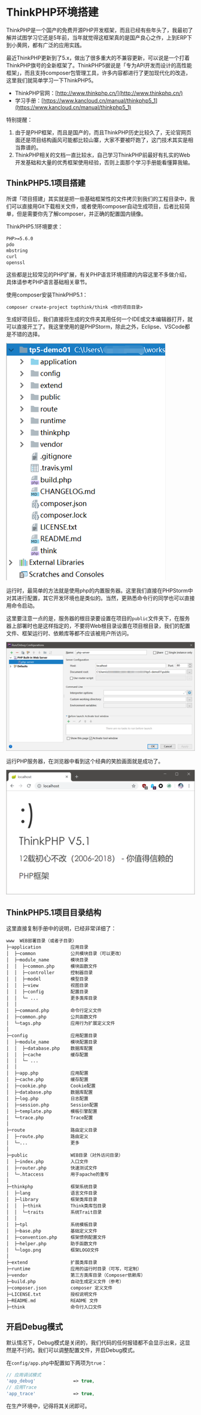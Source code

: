 # ThinkPHP环境搭建

ThinkPHP是一个国产的免费开源PHP开发框架，而且已经有些年头了，我最初了解并试图学习它还是5年前，当年就觉得这框架真的是国产良心之作，上到ERP下到小黄网，都有广泛的应用实践。

最近ThinkPHP更新到了5.x，做出了很多重大的不兼容更新，可以说是一个打着ThinkPHP旗号的全新框架了。ThinkPHP5据说是「专为API开发而设计的高性能框架」，而且支持composer包管理工具，许多内容都进行了更加现代化的改造，这里我们就简单学习一下ThinkPHP5。

* ThinkPHP官网：[http://www.thinkphp.cn/](http://www.thinkphp.cn/)
* 学习手册：[https://www.kancloud.cn/manual/thinkphp5_1](https://www.kancloud.cn/manual/thinkphp5_1)

特别提醒：

1. 由于是PHP框架，而且是国产的，而且ThinkPHP历史比较久了，无论官网页面还是项目结构画风可能都比较山寨，大家不要被吓跑了，这门技术其实是相当靠谱的。
2. ThinkPHP相关的文档一直比较水，自己学习ThinkPHP前最好有扎实的Web开发基础和大量的优秀框架使用经验，否则上面那个学习手册能看懂算我输。

## ThinkPHP5.1项目搭建

所谓「项目搭建」其实就是把一些基础框架性的文件拷贝到我们的工程目录中，我们可以直接用Git下载相关文件，或者使用composer自动生成项目，后者比较简单，但是需要你先了解composer，并正确的配置国内镜像。

ThinkPHP5.1环境要求：
```
PHP>=5.6.0
pdo
mbstring
curl
openssl
```

这些都是比较常见的PHP扩展，有关PHP语言环境搭建的内容这里不多做介绍，具体请参考PHP语言基础相关章节。

使用composer安装ThinkPHP5.1：
```
composer create-project topthink/think <你的项目目录>
```
生成好项目后，我们直接将生成的文件夹其用任何一个IDE或文本编辑器打开，就可以直接开工了。我这里使用的是PHPStorm，除此之外，Eclipse、VSCode都是不错的选择。

![](res/1.png)

运行时，最简单的方法就是使用php的内置服务器。这里我们直接在PHPStorm中对其进行配置，其它开发环境也是类似的。当然，更熟悉命令行的同学也可以直接用命令启动。

这里要注意一点的是，服务器的根目录要设置在项目的`public`文件夹下，在服务器上部署时也是这样指定的，不要将Web根目录设置在项目根目录，我们的配置文件、框架运行时、依赖库等都不应该被用户所访问。

![](res/2.png)

运行PHP服务器，在浏览器中看到这个经典的笑脸画面就是成功了。

![](res/3.png)

## ThinkPHP5.1项目目录结构

这里直接复制手册中的说明，已经非常详细了：
```
www  WEB部署目录（或者子目录）
├─application           应用目录
│  ├─common             公共模块目录（可以更改）
│  ├─module_name        模块目录
│  │  ├─common.php      模块函数文件
│  │  ├─controller      控制器目录
│  │  ├─model           模型目录
│  │  ├─view            视图目录
│  │  ├─config          配置目录
│  │  └─ ...            更多类库目录
│  │
│  ├─command.php        命令行定义文件
│  ├─common.php         公共函数文件
│  └─tags.php           应用行为扩展定义文件
│
├─config                应用配置目录
│  ├─module_name        模块配置目录
│  │  ├─database.php    数据库配置
│  │  ├─cache           缓存配置
│  │  └─ ...            
│  │
│  ├─app.php            应用配置
│  ├─cache.php          缓存配置
│  ├─cookie.php         Cookie配置
│  ├─database.php       数据库配置
│  ├─log.php            日志配置
│  ├─session.php        Session配置
│  ├─template.php       模板引擎配置
│  └─trace.php          Trace配置
│
├─route                 路由定义目录
│  ├─route.php          路由定义
│  └─...                更多
│
├─public                WEB目录（对外访问目录）
│  ├─index.php          入口文件
│  ├─router.php         快速测试文件
│  └─.htaccess          用于apache的重写
│
├─thinkphp              框架系统目录
│  ├─lang               语言文件目录
│  ├─library            框架类库目录
│  │  ├─think           Think类库包目录
│  │  └─traits          系统Trait目录
│  │
│  ├─tpl                系统模板目录
│  ├─base.php           基础定义文件
│  ├─convention.php     框架惯例配置文件
│  ├─helper.php         助手函数文件
│  └─logo.png           框架LOGO文件
│
├─extend                扩展类库目录
├─runtime               应用的运行时目录（可写，可定制）
├─vendor                第三方类库目录（Composer依赖库）
├─build.php             自动生成定义文件（参考）
├─composer.json         composer 定义文件
├─LICENSE.txt           授权说明文件
├─README.md             README 文件
├─think                 命令行入口文件
```

## 开启Debug模式

默认情况下，Debug模式是关闭的，我们代码的任何报错都不会显示出来，这显然是不行的。我们可以调整配置文件，开启Debug模式。

在`config/app.php`中配置如下两项为`true`：
```php
// 应用调试模式
'app_debug'              => true,
// 应用Trace
'app_trace'              => true,
```

在生产环境中，记得将其关闭即可。
